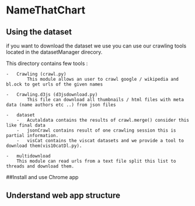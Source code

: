 # NameThatChart

## Using the dataset

if you want to download the dataset we use you can use our crawling tools located in the datasetManager direcory.

This directory contains few tools :
    
    -   Crawling (crawl.py)
            This module allows an user to crawl google / wikipedia and bl.ock to get urls of the given names
        
    -   Crawling.d3js (d3jsdownload.py)
            This file can download all thumbnails / html files with meta data (name authors etc ..) from json files
     
    -   dataset
        -   Acutaldata contains the results of crawl.merge() consider this like final data
        -   jsonCrawl contains result of one crawling session this is partial information.
        -   visCat contains the viscat datasets and we provide a tool to download them(vis10catDl.py). 
    
    -   multidownload
        This module can read urls from a text file split this list to threads and download them.
   
        
##Install and use Chrome app


## Understand web app structure